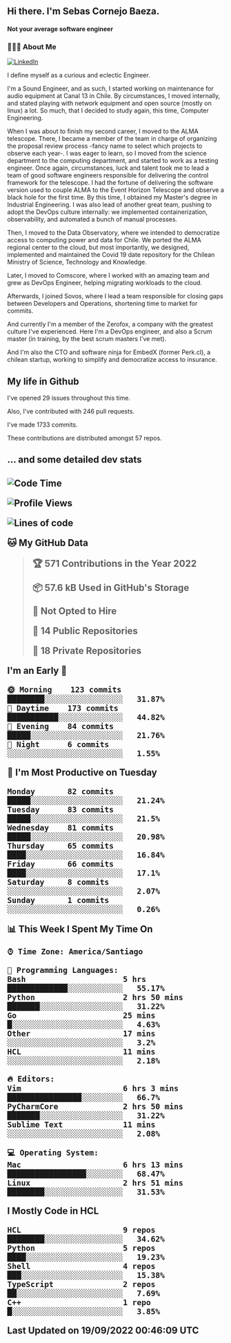 <h2> Hi there.  I'm Sebas Cornejo Baeza.</h2>
<h4> Not your average software engineer</h4>
<h3> 👨🏻‍💻 About Me </h3>
<a href="http://linkedin.com/in/sebastian-cornejo-baeza/"><img alt="LinkedIn" src="https://img.shields.io/badge/Sebas%20Cornejo%20-informational?style=appveyor&logo=linkedin"></a>


I define myself as a curious and eclectic Engineer.

I'm a Sound Engineer, and as such, I started working on maintenance for audio equipment at Canal 13 in Chile.
By circumstances, I moved internally, and stated playing with network equipment and open source (mostly on linux) 
a lot. So much, that I decided to study again, this time, Computer Engineering.

When I was about to finish my second career, I moved to the ALMA telescope. There, I became a member of the team
in charge of organizing the proposal review process -fancy name to select which projects to observe each year-. 
I was eager to learn, so I moved from the science department to the computing department, and started to work as 
a testing engineer. Once again, circumstances, luck and talent took me to lead a team of good software engineers 
responsible for delivering the control framework for the telescope. I had the fortune of delivering the software
version used to couple ALMA to the Event Horizon Telescope and observe a black hole for the first time.
By this time, I obtained my Master's degree in Industrial Engineering.
I was also lead of another great team, pushing to adopt the DevOps culture internally: we implemented containerization, observability, and automated a bunch of manual processes.

Then, I moved to the Data Observatory, where we intended to democratize access to computing power
and data for Chile. We ported the ALMA regional center to the cloud, but most importantly, we designed, implemented
and maintained the Covid 19 date repository for the Chilean Ministry of Science, Technology and Knowledge.

Later, I moved to Comscore, where I worked with an amazing team and grew as DevOps Engineer, helping migrating workloads to the cloud.

Afterwards, I joined Sovos, where I lead a team responsible for closing gaps between Developers and Operations, shortening time to market for commits.

And currently I'm a member of the Zerofox, a company with the greatest culture I've experienced. Here I'm a DevOps
engineer, and also a Scrum master (in training, by the best scrum masters I've met).
 
And I'm also the CTO and software ninja for EmbedX (former Perk.cl), a chilean startup, working to simplify and democratize access to insurance.

<h2> My life in Github </h2>

I've opened 29 issues throughout this time.

Also, I've contributed with 246 pull requests.

I've made 1733 commits.

These contributions are distributed amongst 57 repos.

<h2>... and some detailed dev stats<h2>

<!--START_SECTION:waka-->
![Code Time](http://img.shields.io/badge/Code%20Time-137%20hrs%207%20mins-blue)

![Profile Views](http://img.shields.io/badge/Profile%20Views-3-blue)

![Lines of code](https://img.shields.io/badge/From%20Hello%20World%20I%27ve%20Written-542%20Thousand%20lines%20of%20code-blue)

**🐱 My GitHub Data** 

> 🏆 571 Contributions in the Year 2022
 > 
> 📦 57.6 kB Used in GitHub's Storage 
 > 
> 🚫 Not Opted to Hire
 > 
> 📜 14 Public Repositories 
 > 
> 🔑 18 Private Repositories  
 > 
**I'm an Early 🐤** 

```text
🌞 Morning    123 commits    ████████░░░░░░░░░░░░░░░░░   31.87% 
🌆 Daytime    173 commits    ███████████░░░░░░░░░░░░░░   44.82% 
🌃 Evening    84 commits     █████░░░░░░░░░░░░░░░░░░░░   21.76% 
🌙 Night      6 commits      ░░░░░░░░░░░░░░░░░░░░░░░░░   1.55%

```
📅 **I'm Most Productive on Tuesday** 

```text
Monday       82 commits     █████░░░░░░░░░░░░░░░░░░░░   21.24% 
Tuesday      83 commits     █████░░░░░░░░░░░░░░░░░░░░   21.5% 
Wednesday    81 commits     █████░░░░░░░░░░░░░░░░░░░░   20.98% 
Thursday     65 commits     ████░░░░░░░░░░░░░░░░░░░░░   16.84% 
Friday       66 commits     ████░░░░░░░░░░░░░░░░░░░░░   17.1% 
Saturday     8 commits      ░░░░░░░░░░░░░░░░░░░░░░░░░   2.07% 
Sunday       1 commits      ░░░░░░░░░░░░░░░░░░░░░░░░░   0.26%

```


📊 **This Week I Spent My Time On** 

```text
⌚︎ Time Zone: America/Santiago

💬 Programming Languages: 
Bash                     5 hrs               █████████████░░░░░░░░░░░░   55.17% 
Python                   2 hrs 50 mins       ███████░░░░░░░░░░░░░░░░░░   31.22% 
Go                       25 mins             █░░░░░░░░░░░░░░░░░░░░░░░░   4.63% 
Other                    17 mins             ░░░░░░░░░░░░░░░░░░░░░░░░░   3.2% 
HCL                      11 mins             ░░░░░░░░░░░░░░░░░░░░░░░░░   2.18%

🔥 Editors: 
Vim                      6 hrs 3 mins        ████████████████░░░░░░░░░   66.7% 
PyCharmCore              2 hrs 50 mins       ███████░░░░░░░░░░░░░░░░░░   31.22% 
Sublime Text             11 mins             ░░░░░░░░░░░░░░░░░░░░░░░░░   2.08%

💻 Operating System: 
Mac                      6 hrs 13 mins       █████████████████░░░░░░░░   68.47% 
Linux                    2 hrs 51 mins       ████████░░░░░░░░░░░░░░░░░   31.53%

```

**I Mostly Code in HCL** 

```text
HCL                      9 repos             ████████░░░░░░░░░░░░░░░░░   34.62% 
Python                   5 repos             ████░░░░░░░░░░░░░░░░░░░░░   19.23% 
Shell                    4 repos             ███░░░░░░░░░░░░░░░░░░░░░░   15.38% 
TypeScript               2 repos             ██░░░░░░░░░░░░░░░░░░░░░░░   7.69% 
C++                      1 repo              █░░░░░░░░░░░░░░░░░░░░░░░░   3.85%

```



 Last Updated on 19/09/2022 00:46:09 UTC
<!--END_SECTION:waka-->
